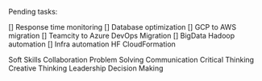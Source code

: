 Pending tasks:

[] Response time monitoring
[] Database optimization
[] GCP to AWS migration
[] Teamcity to Azure DevOps Migration
[] BigData Hadoop automation
[] Infra automation HF CloudFormation

Soft Skills
Collaboration
Problem Solving
Communication
Critical Thinking
Creative Thinking
Leadership
Decision Making